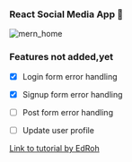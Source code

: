 ### React Social Media App 🚀

![mern_home](https://github.com/David-code-hub/mern-social-media-app/assets/55393687/f848a0d3-c4f6-4d0d-ae1d-e3d55ebd17ab)

### Features not added,yet

- [x] Login form error handling
- [x] Signup form error handling
- [ ] Post form error handling
- [ ] Update user profile


[Link to tutorial by EdRoh](https://youtu.be/K8YELRmUb5o?si=QOocp4hvtX6lVWcE)
